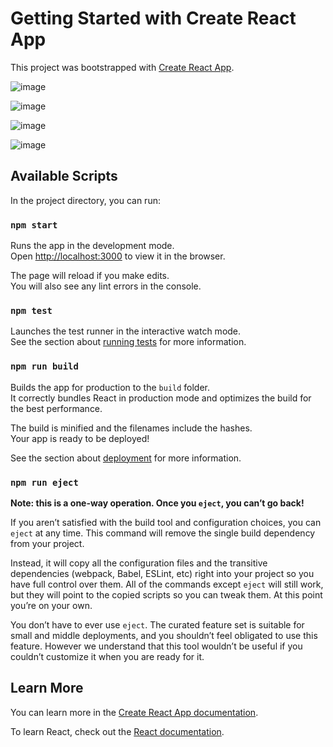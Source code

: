 # Getting Started with Create React App

This project was bootstrapped with [Create React App](https://github.com/facebook/create-react-app).

![image](https://user-images.githubusercontent.com/130491755/231439679-77c2fc3e-de36-447e-bd0e-7f390913a7c7.png)

![image](https://user-images.githubusercontent.com/130491755/231439935-394401fb-9e06-40ec-8504-c0169de393a3.png)

![image](https://user-images.githubusercontent.com/130491755/231439998-e531b111-d32b-49eb-ba9b-f9cff26011c0.png)

![image](https://user-images.githubusercontent.com/130491755/231440063-ae484529-4b2e-45ab-b5d4-fb7af74c493d.png)

## Available Scripts

In the project directory, you can run:

### `npm start`

Runs the app in the development mode.\
Open [http://localhost:3000](http://localhost:3000) to view it in the browser.

The page will reload if you make edits.\
You will also see any lint errors in the console.

### `npm test`

Launches the test runner in the interactive watch mode.\
See the section about [running tests](https://facebook.github.io/create-react-app/docs/running-tests) for more information.

### `npm run build`

Builds the app for production to the `build` folder.\
It correctly bundles React in production mode and optimizes the build for the best performance.

The build is minified and the filenames include the hashes.\
Your app is ready to be deployed!

See the section about [deployment](https://facebook.github.io/create-react-app/docs/deployment) for more information.

### `npm run eject`

**Note: this is a one-way operation. Once you `eject`, you can’t go back!**

If you aren’t satisfied with the build tool and configuration choices, you can `eject` at any time. This command will remove the single build dependency from your project.

Instead, it will copy all the configuration files and the transitive dependencies (webpack, Babel, ESLint, etc) right into your project so you have full control over them. All of the commands except `eject` will still work, but they will point to the copied scripts so you can tweak them. At this point you’re on your own.

You don’t have to ever use `eject`. The curated feature set is suitable for small and middle deployments, and you shouldn’t feel obligated to use this feature. However we understand that this tool wouldn’t be useful if you couldn’t customize it when you are ready for it.

## Learn More

You can learn more in the [Create React App documentation](https://facebook.github.io/create-react-app/docs/getting-started).

To learn React, check out the [React documentation](https://reactjs.org/).
